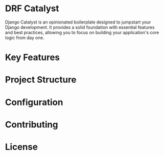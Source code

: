 # DRF Catalyst
Django Catalyst is an opinionated boilerplate designed to jumpstart your Django development. It provides a solid foundation with essential features and best practices, allowing you to focus on building your application's core logic from day one.

# Key Features

# Project Structure


# Configuration


# Contributing

# License
